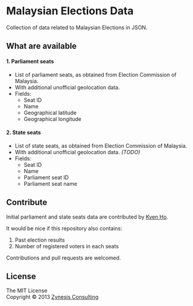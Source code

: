 # Malaysian Elections Data

Collection of data related to Malaysian Elections in JSON.

## What are available

#### 1. Parliament seats

- List of parliament seats, as obtained from Election Commission of Malaysia.
- With additional unofficial geolocation data.
- Fields:
    - Seat ID
    - Name
    - Geographical latitude
    - Geographical longitude

  

#### 2. State seats

- List of state seats, as obtained from Election Commission of Malaysia.
- With additional unofficial geolocation data. _(TODO)_
- Fields:
    - Seat ID
    - Name
    - Parliament seat ID
    - Parliament seat name

## Contribute

Initial parliament and state seats data are contributed by [Kven Ho](https://github.com/imkven).

It would be nice if this repository also contains:

1. Past election results
1. Number of registered voters in each seats

Contributions and pull requests are welcomed.


## License
The MIT License  
Copyright © 2013 [Zynesis Consulting](http://zynesis.com/)

